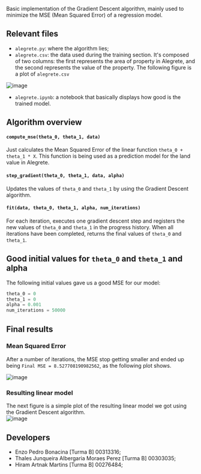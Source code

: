 Basic implementation of the Gradient Descent algorithm, mainly used to minimize the MSE (Mean Squared Error) of a regression model.

## Relevant files
- `alegrete.py`: where the algorithm lies; 
- `alegrete.csv`: the data used during the training section. It's composed of two columns: the first represents the area of property in Alegrete, and the second represents the value of the property. The following figure is a plot of `alegrete.csv`  

![image](https://user-images.githubusercontent.com/63553534/222920542-f5a5526c-b3f1-4fb6-9b5e-5467cf266fb8.png)

- `alegrete.ipynb`: a notebook that basically displays how good is the trained model.

## Algorithm overview
#### `compute_mse(theta_0, theta_1, data)`
Just calculates the Mean Squared Error of the linear function `theta_0 + theta_1 * X`. This function is being used as a prediction model for the land value in Alegrete.

#### `step_gradient(theta_0, theta_1, data, alpha)`
Updates the values of `theta_0` and `theta_1` by using the Gradient Descent algorithm.

#### `fit(data, theta_0, theta_1, alpha, num_iterations)`
For each iteration, executes one gradient descent step and registers the new values of `theta_0` and `theta_1` in the progress history. When all iterations have been completed, returns the final values of `theta_0` and `theta_1`.

## Good initial values for `theta_0` and `theta_1` and alpha
The following initial values gave us a good MSE for our model:
```python
theta_0 = 0
theta_1 = 0
alpha = 0.001
num_iterations = 50000
```

## Final results
### Mean Squared Error
After a number of iterations, the MSE stop getting smaller and ended up being `Final MSE = 8.527708190982562`, as the following plot shows.

![image](https://user-images.githubusercontent.com/119754473/223022160-130b5c9f-465d-4ee7-a668-abd88dbdbd35.png)

### Resulting linear model
The next figure is a simple plot of the resulting linear model we got using the Gradient Descent algorithm.  
![image](https://user-images.githubusercontent.com/119754473/223022666-ab71db12-b147-47bd-87a6-d97705272405.png)

## Developers

- Enzo Pedro Bonacina [Turma B] 00313316;
- Thales Junqueira Albergaria Moraes Perez [Turma B] 00303035;
- Hiram Artnak Martins [Turma B] 00276484;
